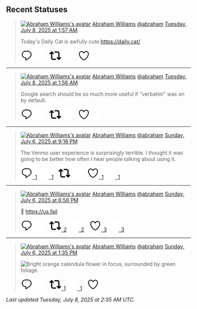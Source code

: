 ## Recent Statuses

> <a href="https://indieweb.social/@abraham"><img alt="Abraham Williams's avatar" src="https://cdn.masto.host/indiewebsocial/accounts/avatars/109/292/540/382/343/163/original/d00f2e03ce9c85b1.jpg" height="24" width="24" ></a> [Abraham Williams](https://indieweb.social/@abraham) [@abraham](https://indieweb.social/@abraham) [Tuesday, July 8, 2025 at 1:57 AM](https://indieweb.social/@abraham/114815129011646122)
>
> Today&#39;s Daily Cat is awfully cute.https://daily.cat/
>
> [![Reply](./images/reply_light.svg#gh-light-mode-only "Reply")](https://indieweb.social/@abraham/114815129011646122#gh-light-mode-only)[![Reply](./images/reply.svg#gh-dark-mode-only "Reply")](https://indieweb.social/@abraham/114815129011646122#gh-dark-mode-only)&emsp;[![Boost](./images/retweet_light.svg#gh-light-mode-only "Boost")](https://indieweb.social/@abraham/114815129011646122#gh-light-mode-only)[![Boost](./images/retweet.svg#gh-dark-mode-only "Boost")](https://indieweb.social/@abraham/114815129011646122#gh-dark-mode-only)&emsp;[![Favorite](./images/like_light.svg#gh-light-mode-only "Favorite")](https://indieweb.social/@abraham/114815129011646122#gh-light-mode-only)[![Favorite](./images/like.svg#gh-dark-mode-only "Favorite")](https://indieweb.social/@abraham/114815129011646122#gh-dark-mode-only)


---

> <a href="https://indieweb.social/@abraham"><img alt="Abraham Williams's avatar" src="https://cdn.masto.host/indiewebsocial/accounts/avatars/109/292/540/382/343/163/original/d00f2e03ce9c85b1.jpg" height="24" width="24" ></a> [Abraham Williams](https://indieweb.social/@abraham) [@abraham](https://indieweb.social/@abraham) [Tuesday, July 8, 2025 at 1:56 AM](https://indieweb.social/@abraham/114815125435505373)
>
> Google search should be so much more useful if &quot;verbatim&quot; was on by default.
>
> [![Reply](./images/reply_light.svg#gh-light-mode-only "Reply")](https://indieweb.social/@abraham/114815125435505373#gh-light-mode-only)[![Reply](./images/reply.svg#gh-dark-mode-only "Reply")](https://indieweb.social/@abraham/114815125435505373#gh-dark-mode-only)&emsp;[![Boost](./images/retweet_light.svg#gh-light-mode-only "Boost")](https://indieweb.social/@abraham/114815125435505373#gh-light-mode-only)[![Boost](./images/retweet.svg#gh-dark-mode-only "Boost")](https://indieweb.social/@abraham/114815125435505373#gh-dark-mode-only)&emsp;[![Favorite](./images/like_light.svg#gh-light-mode-only "Favorite")](https://indieweb.social/@abraham/114815125435505373#gh-light-mode-only)[![Favorite](./images/like.svg#gh-dark-mode-only "Favorite")](https://indieweb.social/@abraham/114815125435505373#gh-dark-mode-only)


---

> <a href="https://indieweb.social/@abraham"><img alt="Abraham Williams's avatar" src="https://cdn.masto.host/indiewebsocial/accounts/avatars/109/292/540/382/343/163/original/d00f2e03ce9c85b1.jpg" height="24" width="24" ></a> [Abraham Williams](https://indieweb.social/@abraham) [@abraham](https://indieweb.social/@abraham) [Sunday, July 6, 2025 at 9:16 PM](https://indieweb.social/@abraham/114808362255357241)
>
> The Venmo user experience is surprisingly terrible. I thought it was going to be better how often I hear people talking about using it.
>
> [![Reply](./images/reply_light.svg#gh-light-mode-only "Reply")&ensp;1](https://indieweb.social/@abraham/114808362255357241#gh-light-mode-only)[![Reply](./images/reply.svg#gh-dark-mode-only "Reply")&ensp;1](https://indieweb.social/@abraham/114808362255357241#gh-dark-mode-only)&emsp;[![Boost](./images/retweet_light.svg#gh-light-mode-only "Boost")](https://indieweb.social/@abraham/114808362255357241#gh-light-mode-only)[![Boost](./images/retweet.svg#gh-dark-mode-only "Boost")](https://indieweb.social/@abraham/114808362255357241#gh-dark-mode-only)&emsp;[![Favorite](./images/like_light.svg#gh-light-mode-only "Favorite")&ensp;1](https://indieweb.social/@abraham/114808362255357241#gh-light-mode-only)[![Favorite](./images/like.svg#gh-dark-mode-only "Favorite")&ensp;1](https://indieweb.social/@abraham/114808362255357241#gh-dark-mode-only)


---

> <a href="https://indieweb.social/@abraham"><img alt="Abraham Williams's avatar" src="https://cdn.masto.host/indiewebsocial/accounts/avatars/109/292/540/382/343/163/original/d00f2e03ce9c85b1.jpg" height="24" width="24" ></a> [Abraham Williams](https://indieweb.social/@abraham) [@abraham](https://indieweb.social/@abraham) [Sunday, July 6, 2025 at 6:58 PM](https://indieweb.social/@abraham/114807819582251329)
>
> 🤣 https://us.fail
>
> [![Reply](./images/reply_light.svg#gh-light-mode-only "Reply")](https://indieweb.social/@abraham/114807819582251329#gh-light-mode-only)[![Reply](./images/reply.svg#gh-dark-mode-only "Reply")](https://indieweb.social/@abraham/114807819582251329#gh-dark-mode-only)&emsp;[![Boost](./images/retweet_light.svg#gh-light-mode-only "Boost")&ensp;2](https://indieweb.social/@abraham/114807819582251329#gh-light-mode-only)[![Boost](./images/retweet.svg#gh-dark-mode-only "Boost")&ensp;2](https://indieweb.social/@abraham/114807819582251329#gh-dark-mode-only)&emsp;[![Favorite](./images/like_light.svg#gh-light-mode-only "Favorite")&ensp;3](https://indieweb.social/@abraham/114807819582251329#gh-light-mode-only)[![Favorite](./images/like.svg#gh-dark-mode-only "Favorite")&ensp;3](https://indieweb.social/@abraham/114807819582251329#gh-dark-mode-only)


---

> <a href="https://indieweb.social/@abraham"><img alt="Abraham Williams's avatar" src="https://cdn.masto.host/indiewebsocial/accounts/avatars/109/292/540/382/343/163/original/d00f2e03ce9c85b1.jpg" height="24" width="24" ></a> [Abraham Williams](https://indieweb.social/@abraham) [@abraham](https://indieweb.social/@abraham) [Sunday, July 6, 2025 at 1:35 PM](https://indieweb.social/@abraham/114806550953598416)
>
> 
>
> ![Bright orange calendula flower in focus, surrounded by green foliage.](https://cdn.masto.host/indiewebsocial/media_attachments/files/114/806/550/867/669/662/original/2d249f9b9aed3db4.jpg)
>
> [![Reply](./images/reply_light.svg#gh-light-mode-only "Reply")](https://indieweb.social/@abraham/114806550953598416#gh-light-mode-only)[![Reply](./images/reply.svg#gh-dark-mode-only "Reply")](https://indieweb.social/@abraham/114806550953598416#gh-dark-mode-only)&emsp;[![Boost](./images/retweet_light.svg#gh-light-mode-only "Boost")&ensp;1](https://indieweb.social/@abraham/114806550953598416#gh-light-mode-only)[![Boost](./images/retweet.svg#gh-dark-mode-only "Boost")&ensp;1](https://indieweb.social/@abraham/114806550953598416#gh-dark-mode-only)&emsp;[![Favorite](./images/like_light.svg#gh-light-mode-only "Favorite")](https://indieweb.social/@abraham/114806550953598416#gh-light-mode-only)[![Favorite](./images/like.svg#gh-dark-mode-only "Favorite")](https://indieweb.social/@abraham/114806550953598416#gh-dark-mode-only)


_Last updated Tuesday, July 8, 2025 at 2:35 AM UTC._
